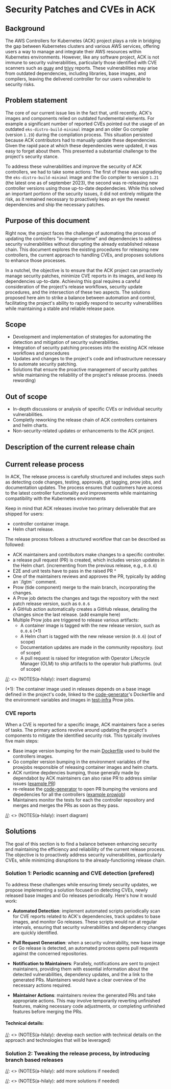 # Security Patches and CVEs in ACK

## Background

The AWS Controllers for Kubernetes (ACK) project plays a role in bridging the
gap between Kubernetes clusters and various AWS services, offering users a way
to manage and integrate their AWS resources within Kubernetes environments.
However, like any software project, ACK is not immune to security vulnerabilities,
particularly those identified with CVE scanners such as [quay][quay] and 
[trivy][trivy] reports. These vulnerabilities may arise from outdated
dependencies, including libraries, base images, and compilers, leaving the
delivered controller for our users vulnerable to security risks.

## Problem statement

The core of our current issue lies in the fact that, until recently, ACK's
images and components relied on outdated fundemental elements. For example
a significant number of reported CVEs pointed out the usage of an outdated
`eks-distro-build-minimal` image and an older Go compiler (version `1.19`)
during the compilation process. This situation persisted because ACK
contributors had to manually update these dependencies. Given the rapid pace
at which these dependencies were updated, it was easy to forget about them.
This presented a substantial challenge to the project's security stance.

To address these vulnerabilities and improve the security of ACK controllers,
we had to take some actions: The first of these was upgrading the
`eks-distro-build-minimal` image and the Go compiler to version `1.21`
(the latest one as of september 2023), the second was re-releasing
new controller versions using those up-to-date depdendecies. While this
solved an important portionn of the security issues, it did not entirely
mitigate the risk, as it remained necessary to proactively keep an eye the
newest dependencies and ship the necessary patches.

## Purpose of this document

Right now, the project faces the challenge of automating the process of updating
the controllers "in-image-runtime" and dependencies to address security
vulnerabilities without disrupting the already established release chain. This
document explores the existing procedures for releasing new controllers, the
current approach to handling CVEs, and proposes solutions to enhance those
processes.

In a nutchel, the objective is to ensure that the ACK project can proactively
manage security patches, minimize CVE reports in its images, and keep its 
dependencies up-to-date. Achieving this goal requires a careful consideration
of the project's release workflows, security update procedures, and
the intersection of these two aspects. The solutions proposed here aim to strike
a balance between automation and control, facilitating the project's ability to
rapidly respond to security vulnerabilities while maintaining a stable and
reliable release pace.

## Scope

- Development and implementation of strategies for automating the detection
  and mitigation of security vulnerabilities.
- Integration of security patching processes into the existing ACK release
  workflows and procedures
- Updates and changes to the project's code and infrastructure necessary to
  automate security patching.
- Solutions that ensure the proactive management of security patches while
  maintaining the reliability of the project's release process. (needs rewording)

## Out of scope

- In-depth discussions or analysis of specific CVEs or individual security
  vulnerabilities.
- Completly reworking the release chain of ACK controllers containers and
  helm charts.
- Non-security-related updates or enhancements to the ACK project.

## Description of the current release chain

[//]: <> (move this section to test-infra repository)

## Current release process

In ACK, The release process is carefully structured and includes steps
such as detecting code changes, testing, approvals, git tagging, prow jobs,
and documentation updates. The process ensures that customers have access
to the latest controller functionality and improvements while maintaining
compatibility with the Kubernetes environments

Keep in mind that ACK releases involve two primary deliverable that are shipped
for users:
- controller container image.
- Helm chart release.

The release process follows a structured workflow that can be described
as followed:
- ACK maintainers and contributors make changes to a specific controller.
- a release pull request (PR) is created, which includes version updates
  in the Helm chart. (incrementing from the previous release, e.g., `0.0.6`)
- E2E and unit tests have to pass in the raised PR ^
- One of the maintainers reviews and approves the PR, typically by adding
  an `/lgtm`` comment.
- Prow (tide component) merge to the main branch, incorporating the changes.
- A Prow job detects the changes and  tags the repository with the next
  patch release version, such as `0.0.6`
- A GitHub action automatically creates a GitHub release, detailing the
  changes since the last release. (add example here)
- Multiple Prow jobs are triggered to release various artifacts:
  - A container image is tagged with the new release version, such as `0.0.6` (*1)
  - A Helm chart is tagged with the new release version (`0.0.6`) (out of scope)
  - Documentation updates are made in the community repository. (out of scope)
  - A pull request is raised for integration with Operator Lifecycle Manager
    (OLM) to ship artifacts to the operator hub platforms. (out of scope)

[//]: <> (NOTES(a-hilaly): insert diagrams)

(*1): The container image used in releases depends on a base image defined
in the project's code, linked to the [code-generator][code-generator]'s
Dockerfile and the environment variables and images in [test-infra][test-infra]
Prow jobs.

### CVE reports

When a CVE is reported for a specific image, ACK maintainers face a series of
tasks. The primary actions revolve around updating the project's components
to mitigate the identified security risk. This typically involves five main
steps:

- Base image version bumping for the main [Dockerfile][code-generator-dockerfile]
  used to build the controllers images. 
- Go compiler version bumping in the environment variables of the prowjobs
  responsible of releasing container images and helm charts.
- ACK runtime depdencies bumping, those generally made by dependabot by ACK
  maintainers can also raise PR to address similar issues ([example PR][runtime-deps-bump])
- re-release the [code-generator][code-generator] to open PR bumping the
  versions and depedencies for all the controllers ([example prowjob][code-generator-autogen])
- Maintainers monitor the tests for each the controller repository and merges
  and merges the PRs as soon as they pass. 

[//]: <> (NOTES(a-hilaly): insert diagram)
  
## Solutions

The goal of this section is to find a balance between enhancing security and
maintaining the efficiency and reliabiliity of the current release process.
The objective is to proactively address security vulnerabilities, particularly
CVEs, while minimizing disruptions to the already-functioning release chain.

### Solution 1: Periodic scanning and CVE detection (prefered)

To address these challenges while ensuring timely security updates, we propose
implementing a solution focused on detecting CVEs, newly released base images
and Go releases periodically. Here's how it would work:

- **Automated Detection**: implement automated scripts periodically scan for
  CVE reports related to ACK's dependencies, track updates to base images,
  and monitor Go releases. These scripts would run at regular intervals,
  ensuring that security vulnerabilities and dependency changes are quickly
  identified.

- **Pull Request Generation**: when a security vulnerability, new base image
 or Go release is detected, an automated process opens pull requests against
 the concerned repositories. 

- **Notification to Maintainers**: Parallely, notifications are sent to
  project maintainers, providing them with essential information about the
  detected vulnerabilities, dependency updates, and the a link to the generated
  PRs. Maintainers would have a clear overview of the necessary actions required.

- **Maintainer Actions**: maintainers review the generated PRs and take
  appropriate actions. This may involve temporarily reverting unfinished
  features, making necessary code adjustments, or completing unfinished
  features before merging the PRs.

#### Technical details:

[//]: <> (NOTES(a-hilaly): develop each section with technical details on the approach and technologies that will be leveraged)

### Solution 2: Tweaking the release process, by introducing branch based releases

[//]: <> (NOTES(a-hilaly): add more solutions if needed)

[//]: <> (NOTES(a-hilaly): add more solutions if needed)

[quay]: https://github.com/quay/clair
[trivy]: https://github.com/aquasecurity/trivy
[code-generator]: https://github.com/aws-controllers-k8s/code-generator
[code-generator-dockerfile]: https://github.com/aws-controllers-k8s/code-generator/blob/main/Dockerfile
[code-generator-autogen]: https://prow.ack.aws.dev/view/s3/ack-prow-logs/logs/auto-generate-controllers/1702457878050246656
[runtime]: https://github.com/aws-controllers-k8s/runtime
[runtime-deps-bump]: https://github.com/aws-controllers-k8s/runtime/pull/125
[test-infra]: https://github.com/aws-controllers-k8s/test-infra
[test-infra-release-prowjob]: https://github.com/aws-controllers-k8s/test-infra/blob/main/prow/jobs/jinja/postsubmits/controller_release.jinja2#L2-L33